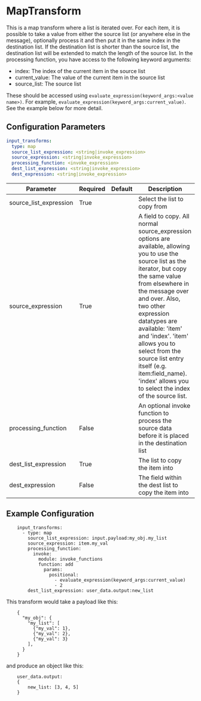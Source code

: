 # MapTransform

This is a map transform where a list is iterated over. For each item, it is possible to take a value from either the source list (or anywhere else in the message), optionally process it and then put it in the same index in the destination list. If the destination list is shorter than the source list, the destination list will be extended to match the length of the source list. In the processing function, you have access to the following keyword arguments:

 * index: The index of the current item in the source list
 * current_value: The value of the current item in the source list
 * source_list: The source list

These should be accessed using `evaluate_expression(keyword_args:<value name>)`. For example, `evaluate_expression(keyword_args:current_value)`. See the example below for more detail.

## Configuration Parameters

```yaml
input_transforms:
  type: map
  source_list_expression: <string|invoke_expression>
  source_expression: <string|invoke_expression>
  processing_function: <invoke_expression>
  dest_list_expression: <string|invoke_expression>
  dest_expression: <string|invoke_expression>
```

| Parameter | Required | Default | Description |
| --- | --- | --- | --- |
| source_list_expression | True |  | Select the list to copy from |
| source_expression | True |  | A field to copy. All normal source_expression options are available, allowing you to use the source list as the iterator, but copy the same value from elsewhere in the message over and over. Also, two other expression datatypes are available: 'item' and 'index'. 'item' allows you to select from the source list entry itself (e.g. item:field_name). 'index' allows you to select the index of the source list. |
| processing_function | False |  | An optional invoke function to process the source data before it is placed in the destination list |
| dest_list_expression | True |  | The list to copy the item into |
| dest_expression | False |  | The field within the dest list to copy the item into |



## Example Configuration


```    
    input_transforms:
      - type: map
        source_list_expression: input.payload:my_obj.my_list
        source_expression: item.my_val
        processing_function:
          invoke:
            module: invoke_functions
            function: add
              params:
                positional:
                  - evaluate_expression(keyword_args:current_value)
                  - 2
        dest_list_expression: user_data.output:new_list
```
This transform would take a payload like this:

```
    {
      "my_obj": {
        "my_list": [
          {"my_val": 1},
          {"my_val": 2},
          {"my_val": 3}
        ],
      }
    }
```
and produce an object like this:

```
    user_data.output:
    {
        new_list: [3, 4, 5]
    }
```
